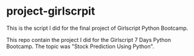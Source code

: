 # project-girlscrpit
This is the script I did for the  final project of Girlscript Python Bootcamp.


This repo contain the project I did for the Girlscript 7 Days Python Bootcamp.
The topic was "Stock Prediction Using Python".
